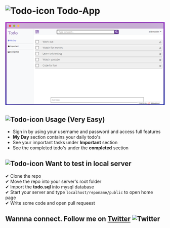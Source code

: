 # ![Todo-icon](https://img.icons8.com/nolan/26/todo-list.png) Todo-App

![Todo-home](public/images/index.png)

## ![Todo-icon](https://img.icons8.com/nolan/26/todo-list.png) Usage (Very Easy)

- Sign in by using your username and password and access full features
- **My Day** section contains your daily todo's
- See your important tasks under **Important** section
- See the completed todo's under the **completed** section

## ![Todo-icon](https://img.icons8.com/nolan/26/todo-list.png) Want to test in local server

✔ Clone the repo\
✔ Move the repo into your server's root folder\
✔ Import the **todo.sql** into mysql database\
✔ Start your server and type `localhost/reponame/public` to open home page\
✔ Write some code and open pull requeest

## Wannna connect. Follow me on [Twitter](http://twitter.com/aliahmadcse) ![Twitter](https://img.icons8.com/officexs/15/000000/twitter.png)
